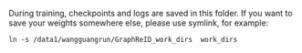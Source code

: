 During training, checkpoints and logs are saved in this folder. If you want to save your weights somewhere else, please use symlink, for example:

```shell
ln -s /data1/wangguangrun/GraphReID_work_dirs  work_dirs
```
